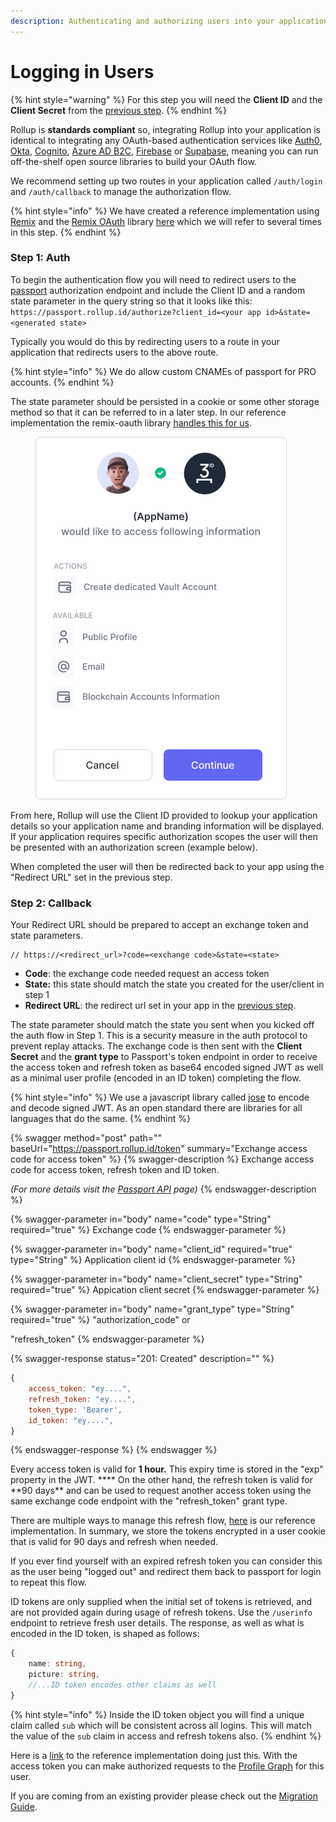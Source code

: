 ```yaml
---
description: Authenticating and authorizing users into your application.
---
```


# Logging in Users

{% hint style="warning" %}
For this step you will need the **Client ID** and the **Client Secret** from the [previous step](create-an-application.md).
{% endhint %}

Rollup is **standards compliant** so, integrating Rollup into your application is identical to integrating any OAuth-based authentication services like [Auth0](https://auth0.com/), [Okta](https://auth0.com/), [Cognito](https://aws.amazon.com/cognito/), [Azure AD B2C](https://azure.microsoft.com/en-us/services/active-directory/external-identities/b2c/#overview), [Firebase](https://firebase.google.com/) or [Supabase](https://supabase.com/), meaning you can run off-the-shelf open source libraries to build your OAuth flow.

We recommend setting up two routes in your application called `/auth/login` and `/auth/callback` to manage the authorization flow.

{% hint style="info" %}
We have created a reference implementation using [Remix](https://remix.run/) and the [Remix OAuth](https://github.com/sergiodxa/remix-auth) library [here](https://github.com/proofzero/rollupid/tree/main/apps/profile/app/routes/auth) which we will refer to several times in this step.
{% endhint %}

### Step 1: Auth

To begin the authentication flow you will need to redirect users to the [passport](../platform/passport.md) authorization endpoint and include the Client ID and a random state parameter in the query string so that it looks like this: `https://passport.rollup.id/authorize?client_id=<your app id>&state=<generated state>`

Typically you would do this by redirecting users to a route in your application that redirects users to the above route.

{% hint style="info" %}
We do allow custom CNAMEs of passport for PRO accounts.
{% endhint %}

The state parameter should be persisted in a cookie or some other storage method so that it can be referred to in a later step. In our reference implementation the remix-oauth library [handles this for us](../../apps/profile/app/routes/auth/index.tsx).

<figure><img src="../.gitbook/assets/13.png" alt=""><figcaption></figcaption></figure>

From here, Rollup will use the Client ID provided to lookup your application details so your application name and branding information will be displayed. If your application requires specific authorization scopes the user will then be presented with an authorization screen (example below).

When completed the user will then be redirected back to your app using the "Redirect URL" set in the previous step.

### Step 2: Callback

Your Redirect URL should be prepared to accept an exchange token and state parameters.

```
// https://<redirect_url>?code=<exchange code>&state=<state>
```

* **Code**: the exchange code needed request an access token
* **State:** this state should match the state you created for the user/client in step 1
* **Redirect URL**: the redirect url set in your app in the [previous step](create-an-application.md).

The state parameter should match the state you sent when you kicked off the auth flow in Step 1. This is a security measure in the auth protocol to prevent replay attacks. The exchange code is then sent with the **Client Secret** and the **grant type** to Passport's token endpoint in order to receive the access token and refresh token as base64 encoded signed JWT as well as a minimal user profile (encoded in an ID token) completing the flow.

{% hint style="info" %}
We use a javascript library called [jose](https://www.npmjs.com/package/jose) to encode and decode signed JWT. As an open standard there are libraries for all languages that do the same.
{% endhint %}

{% swagger method="post" path="" baseUrl="https://passport.rollup.id/token" summary="Exchange access code for access token" %}
{% swagger-description %}
Exchange access code for access token, refresh token and ID token.

_(For more details visit the_ [_Passport API_](../platform/passport.md) _page)_
{% endswagger-description %}

{% swagger-parameter in="body" name="code" type="String" required="true" %}
Exchange code
{% endswagger-parameter %}

{% swagger-parameter in="body" name="client_id" required="true" type="String" %}
Application client id
{% endswagger-parameter %}

{% swagger-parameter in="body" name="client_secret" type="String" required="true" %}
Appication client secret
{% endswagger-parameter %}

{% swagger-parameter in="body" name="grant_type" type="String" required="true" %}
"authorization\_code" or

"refresh\_token"
{% endswagger-parameter %}

{% swagger-response status="201: Created" description="" %}
```javascript
{
    access_token: "ey....",
    refresh_token: "ey....",
    token_type: 'Bearer',
    id_token: "ey....",
}
```
{% endswagger-response %}
{% endswagger %}

Every access token is valid for **1 hour.** This expiry time is stored in the "exp" property in the JWT. \*\*\*\* On the other hand, the refresh token is valid for \*\*90 days\*\* and can be used to request another access token using the same exchange code endpoint with the "refresh\_token" grant type.

There are multiple ways to manage this refresh flow, [here](../../apps/profile/app/utils/session.server.tsx#L52) is our reference implementation. In summary, we store the tokens encrypted in a user cookie that is valid for 90 days and refresh when needed.

If you ever find yourself with an expired refresh token you can consider this as the user being "logged out" and redirect them back to passport for login to repeat this flow.

ID tokens are only supplied when the initial set of tokens is retrieved, and are not provided again during usage of refresh tokens. Use the `/userinfo` endpoint to retrieve fresh user details. The response, as well as what is encoded in the ID token, is shaped as follows:

```typescript
{
    name: string,
    picture: string,
    //...ID token encodes other claims as well
}
```

{% hint style="info" %}
Inside the ID token object you will find a unique claim called `sub` which will be consistent across all logins. This will match the value of the `sub` claim in access and refresh tokens also.
{% endhint %}

Here is a [link](../../apps/profile/app/routes/auth/callback.tsx) to the reference implementation doing just this. With the access token you can make authorized requests to the [Profile Graph](../platform/profile-graph.md) for this user.

If you are coming from an existing provider please check out the [Migration Guide](../advanced/migration-guide.md).

